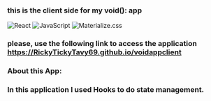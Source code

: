 ### this is the client side for my void(): app

![React](https://img.shields.io/badge/-React-FFDA1E?style=plastic&logo=react)
![JavaScript](https://img.shields.io/badge/-JavaScript-FFDA1E?style=plastic&logo=javascript)
![Materialize.css](https://img.shields.io/badge/-MaterializeCss-FFDA1E?style=plastic&logo=materialize)


### please, use the following link to access the application https://RickyTickyTavy69.github.io/voidappclient


### About this App:
### In this application I used Hooks to do state management.